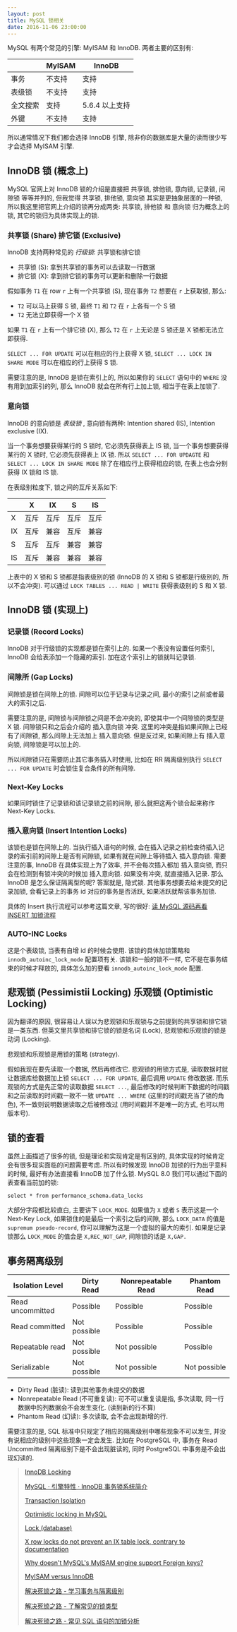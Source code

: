 ```yaml
---
layout: post
title: MySQL 锁相关
date: 2016-11-06 23:00:00
---
```


MySQL 有两个常见的引擎: MyISAM 和 InnoDB. 两者主要的区别有: 

| | MyISAM | InnoDB
| - | - | - |
| 事务 | 不支持 | 支持 |
| 表级锁 | 不支持 | 支持 |
| 全文搜索 | 支持 | 5.6.4 以上支持 |
| 外键 | 不支持 | 支持 |

所以通常情况下我们都会选择 InnoDB 引擎, 除非你的数据库是大量的读而很少写才会选择 MyISAM 引擎.

## InnoDB 锁 (概念上)

MySQL 官网上对 InnoDB 锁的介绍是直接把 共享锁, 排他锁, 意向锁, 记录锁, 间隙锁 等等并列的, 但我觉得 共享锁, 排他锁,
意向锁 其实是更抽象层面的一种锁, 所以我这里把官网上介绍的锁再分成两类: 共享锁, 排他锁 和 意向锁 归为概念上的锁,
其它的锁归为具体实现上的锁.

### 共享锁 (Share) 排它锁 (Exclusive)

InnoDB 支持两种常见的 *行级锁*: 共享锁和排它锁

- 共享锁 (S): 拿到共享锁的事务可以去读取一行数据
- 排它锁 (X): 拿到排它锁的事务可以更新和删除一行数据

假如事务 `T1` 在 row `r` 上有一个共享锁 (S), 现在事务 `T2` 想要在 `r` 上获取锁, 那么:

- `T2` 可以马上获得 S 锁, 最终 `T1` 和 `T2` 在 `r` 上各有一个 S 锁
- `T2` 无法立即获得一个 X 锁

如果 `T1` 在 `r` 上有一个排它锁 (X), 那么 `T2` 在 `r` 上无论是 S 锁还是 X 锁都无法立即获得.

`SELECT ... FOR UPDATE` 可以在相应的行上获得 X 锁,
`SELECT ... LOCK IN SHARE MODE` 可以在相应的行上获得 S 锁.

需要注意的是, InnoDB 是锁在索引上的, 所以如果你的 `SELECT` 语句中的 `WHERE` 没有用到加索引的列,
那么 InnoDB 就会在所有行上加上锁, 相当于在表上加锁了.

### 意向锁

InnoDB 的意向锁是 *表级锁* , 意向锁有两种: Intention shared (IS), Intention exclusive (IX).

当一个事务想要获得某行的 S 锁时, 它必须先获得表上 IS 锁, 当一个事务想要获得某行的 X 锁时,
它必须先获得表上 IX 锁. 
所以 `SELECT ... FOR UPDAGTE` 和 `SELECT ... LOCK IN SHARE MODE` 除了在相应行上获得相应的锁,
在表上也会分别获得 IX 锁和 IS 锁.

在表级别粒度下, 锁之间的互斥关系如下:

| | X | IX | S | IS |
| - | - | - | - | - |
| X | 互斥 | 互斥 | 互斥 | 互斥 |
| IX | 互斥 | 兼容 | 互斥 | 兼容 |
| S | 互斥 | 互斥 | 兼容 | 兼容 |
| IS | 互斥 | 兼容 | 兼容 | 兼容 |

上表中的 X 锁和 S 锁都是指表级别的锁 (InnoDB 的 X 锁和 S 锁都是行级别的, 所以不会冲突).
可以通过 `LOCK TABLES ... READ | WRITE` 获得表级别的 S 和 X 锁.

## InnoDB 锁 (实现上)

### 记录锁 (Record Locks)

InnoDB 对于行级锁的实现都是锁在索引上的. 如果一个表没有设置任何索引, InnoDB 会给表添加一个隐藏的索引.
加在这个索引上的锁就叫记录锁.

### 间隙所 (Gap Locks)

间隙锁是锁在间隙上的锁. 间隙可以位于记录与记录之间, 最小的索引之前或者最大的索引之后.

需要注意的是, 间隙锁与间隙锁之间是不会冲突的, 即使其中一个间隙锁的类型是 X 锁. 间隙锁只和之后会介绍的 插入意向锁 冲突.
这里的冲突是指如果间隙上已经有了间隙锁, 那么间隙上无法加上 插入意向锁. 但是反过来, 如果间隙上有 插入意向锁, 间隙锁是可以加上的.

所以间隙锁只在需要防止其它事务插入时使用, 比如在 RR 隔离级别执行 `SELECT ... FOR UPDATE` 时会锁住复合条件的所有间隙.

### Next-Key Locks

如果同时锁住了记录锁和该记录锁之前的间隙, 那么就把这两个锁合起来称作 Next-Key Locks.

### 插入意向锁 (Insert Intention Locks)

该锁也是锁在间隙上的. 当执行插入语句的时候, 会在插入记录之前检查待插入记录的索引前的间隙上是否有间隙锁, 
如果有就在间隙上等待插入 插入意向锁. 需要注意的事, InnoDB 在具体实现上为了效率, 并不会每次插入都加 插入意向锁,
而只会在检测到有锁冲突的时候加 插入意向锁. 如果没有冲突, 就直接插入记录. 那么 InnoDB 是怎么保证隔离型的呢?
答案就是, 隐式锁. 其他事务想要去给未提交的记录加锁, 会看记录上的事务 id 对应的事务是否活跃, 如果活跃就帮该事务加锁.

具体的 Insert 执行流程可以参考这篇文章, 写的很好: [读 MySQL 源码再看 INSERT 加锁流程](https://www.aneasystone.com/archives/2018/06/insert-locks-via-mysql-source-code.html)

### AUTO-INC Locks

这是个表级锁, 当表有自增 id 的时候会使用. 该锁的具体加锁策略和 `innodb_autoinc_lock_mode` 配置项有关.
该锁和一般的锁不一样, 它不是在事务结束的时候才释放的, 具体怎么加的要看 `innodb_autoinc_lock_mode` 配置.

## 悲观锁 (Pessimistii Locking) 乐观锁 (Optimistic Locking)

因为翻译的原因, 很容易让人误以为悲观锁和乐观锁与之前提到的共享锁和排它锁是一类东西.
但英文里共享锁和排它锁的锁是名词 (Lock), 悲观锁和乐观锁的锁是动词 (Locking).

悲观锁和乐观锁是用锁的策略 (strategy). 

假如我现在要先读取一个数据, 然后再修改它. 悲观锁的用锁方式是, 
读取数据时就让数据库给数据加上锁 `SELECT ... FOR UPDATE`, 最后调用 `UPDATE` 修改数据.
而乐观锁的方式是先正常的读取数据 `SELECT ...`, 
最后修改的时候判断下数据的时间戳和之前读取的时间戳一致不一致 `UPDATE ... WHERE` (这里的时间戳充当了锁的角色),
不一致则说明数据读取之后被修改过 (用时间戳并不是唯一的方式, 也可以用版本号).

## 锁的查看

虽然上面描述了很多的锁, 但是理论和实现肯定是有区别的, 具体实现的时候肯定会有很多现实面临的问题需要考虑.
所以有时候发现 InnoDB 加锁的行为出乎意料的时候, 最好有办法直接看 InnoDB 加了什么锁. MySQL 8.0 我们可以通过下面的表查看当前加的锁:

```
select * from performance_schema.data_locks
```

大部分字段都比较直白, 主要讲下 `LOCK_MODE`. 如果值为 `X` 或者 `S` 表示这是一个 Next-Key Lock,
如果锁住的是最后一个索引之后的间隙, 那么 `LOCK_DATA` 的值是 `supremum pseudo-record`, 你可以理解为这是一个虚拟的最大的索引.
如果是记录锁那么 `LOCK_MODE` 的值会是 `X,REC_NOT_GAP`, 间隙锁的话是 `X,GAP.`

## 事务隔离级别

| Isolation Level | Dirty Read | Nonrepeatable Read | Phantom Read |
| - | - | - | - |
| Read uncommitted | Possible | Possible | Possible |
| Read committed | Not possible | Possible | Possible |
| Repeatable read | Not possible | Not possible | Possible |
| Serializable | Not possible | Not possible | Not possible |

- Dirty Read (脏读): 读到其他事务未提交的数据
- Nonrepeatable Read (不可重复读): 可不可以重复读是指, 多次读取, 同一行数据中的列数据会不会发生变化. (读到新的行不算)
- Phantom Read (幻读): 多次读取, 会不会出现新增的行.

需要注意的是, SQL 标准中只规定了相应的隔离级别中哪些现象不可以发生, 
并没有说相应的级别中这些现象一定会发生. 比如在 PostgreSQL 中, 
事务在 Read Uncommitted 隔离级别下是不会出现脏读的, 同时 PostgreSQL 中事务是不会出现幻读的.

> [InnoDB Locking](https://dev.mysql.com/doc/refman/5.7/en/innodb-locking.html)
>
> [MySQL · 引擎特性 · InnoDB 事务锁系统简介](http://mysql.taobao.org/monthly/2016/01/01/)
>
> [Transaction Isolation](https://www.postgresql.org/docs/9.1/static/transaction-iso.html)
>
> [Optimistic locking in MySQL](http://stackoverflow.com/a/18806907/2408447)
>
> [Lock (database)](https://en.wikipedia.org/wiki/Lock_(database))
>
> [X row locks do not prevent an IX table lock, contrary to documentation](http://bugs.mysql.com/bug.php?id=63665)
>
> [Why doesn't MySQL's MyISAM engine support Foreign keys?](http://stackoverflow.com/a/12971358/2408447)
>
> [MyISAM versus InnoDB](http://stackoverflow.com/a/6796566/2408447)
>
> [解决死锁之路 - 学习事务与隔离级别](https://www.aneasystone.com/archives/2017/10/solving-dead-locks-one.html)
>
> [解决死锁之路 - 了解常见的锁类型](https://www.aneasystone.com/archives/2017/11/solving-dead-locks-two.html)
>
> [解决死锁之路 - 常见 SQL 语句的加锁分析](https://www.aneasystone.com/archives/2017/12/solving-dead-locks-three.html)

